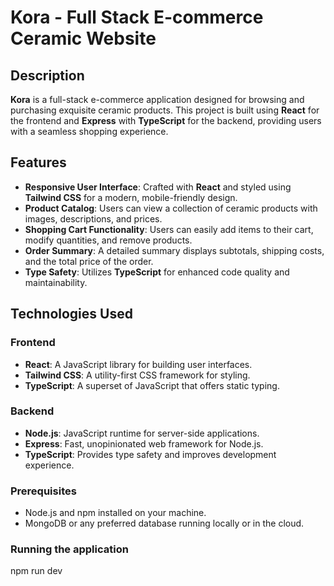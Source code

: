# Kora - Full Stack E-commerce Ceramic Website

## Description

**Kora** is a full-stack e-commerce application designed for browsing and purchasing exquisite ceramic products. This project is built using **React** for the frontend and **Express** with **TypeScript** for the backend, providing users with a seamless shopping experience.

## Features

- **Responsive User Interface**: Crafted with **React** and styled using **Tailwind CSS** for a modern, mobile-friendly design.
- **Product Catalog**: Users can view a collection of ceramic products with images, descriptions, and prices.
- **Shopping Cart Functionality**: Users can easily add items to their cart, modify quantities, and remove products.
- **Order Summary**: A detailed summary displays subtotals, shipping costs, and the total price of the order.
- **Type Safety**: Utilizes **TypeScript** for enhanced code quality and maintainability.

## Technologies Used

### Frontend
- **React**: A JavaScript library for building user interfaces.
- **Tailwind CSS**: A utility-first CSS framework for styling.
- **TypeScript**: A superset of JavaScript that offers static typing.

### Backend
- **Node.js**: JavaScript runtime for server-side applications.
- **Express**: Fast, unopinionated web framework for Node.js.
- **TypeScript**: Provides type safety and improves development experience.

### Prerequisites

- Node.js and npm installed on your machine.
- MongoDB or any preferred database running locally or in the cloud.

### Running the application
npm run dev